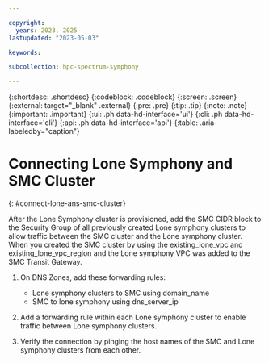 ```yaml
---

copyright:
  years: 2023, 2025
lastupdated: "2023-05-03"

keywords:

subcollection: hpc-spectrum-symphony

---
```


{:shortdesc: .shortdesc}
{:codeblock: .codeblock}
{:screen: .screen}
{:external: target="_blank" .external}
{:pre: .pre}
{:tip: .tip}
{:note: .note}
{:important: .important}
{:ui: .ph data-hd-interface='ui'}
{:cli: .ph data-hd-interface='cli'}
{:api: .ph data-hd-interface='api'}
{:table: .aria-labeledby="caption"}

# Connecting Lone Symphony and SMC Cluster
{: #connect-lone-ans-smc-cluster}

After the Lone Symphony cluster is provisioned, add the SMC CIDR block to the Security Group of all previously created Lone symphony clusters to allow traffic between the SMC cluster and the Lone symphony cluster. When you created the SMC cluster by using the existing_lone_vpc and existing_lone_vpc_region and the Lone symphony VPC was added to the SMC Transit Gateway.

1.  On DNS Zones, add these forwarding rules:
    *   Lone symphony clusters to SMC using domain_name
    *   SMC to lone symphony using dns_server_ip

2.  Add a forwarding rule within each Lone symphony cluster to enable traffic between Lone symphony clusters.
3.  Verify the connection by pinging the host names of the SMC and Lone symphony clusters from each other.
